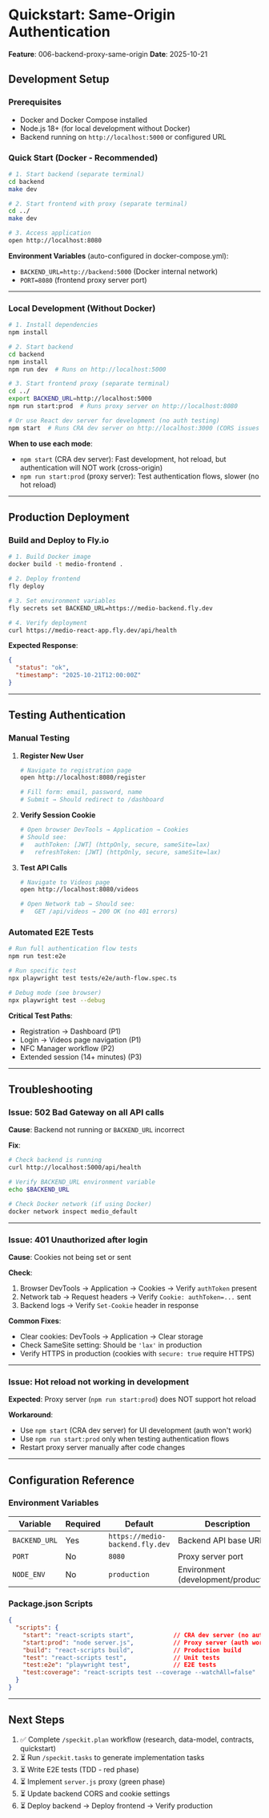 # Quickstart: Same-Origin Authentication

**Feature**: 006-backend-proxy-same-origin
**Date**: 2025-10-21

## Development Setup

### Prerequisites

- Docker and Docker Compose installed
- Node.js 18+ (for local development without Docker)
- Backend running on `http://localhost:5000` or configured URL

### Quick Start (Docker - Recommended)

```bash
# 1. Start backend (separate terminal)
cd backend
make dev

# 2. Start frontend with proxy (separate terminal)
cd ../
make dev

# 3. Access application
open http://localhost:8080
```

**Environment Variables** (auto-configured in docker-compose.yml):
- `BACKEND_URL=http://backend:5000` (Docker internal network)
- `PORT=8080` (frontend proxy server port)

---

### Local Development (Without Docker)

```bash
# 1. Install dependencies
npm install

# 2. Start backend
cd backend
npm install
npm run dev  # Runs on http://localhost:5000

# 3. Start frontend proxy (separate terminal)
cd ../
export BACKEND_URL=http://localhost:5000
npm run start:prod  # Runs proxy server on http://localhost:8080

# Or use React dev server for development (no auth testing)
npm start  # Runs CRA dev server on http://localhost:3000 (CORS issues expected)
```

**When to use each mode**:
- `npm start` (CRA dev server): Fast development, hot reload, but authentication will NOT work (cross-origin)
- `npm run start:prod` (proxy server): Test authentication flows, slower (no hot reload)

---

## Production Deployment

### Build and Deploy to Fly.io

```bash
# 1. Build Docker image
docker build -t medio-frontend .

# 2. Deploy frontend
fly deploy

# 3. Set environment variables
fly secrets set BACKEND_URL=https://medio-backend.fly.dev

# 4. Verify deployment
curl https://medio-react-app.fly.dev/api/health
```

**Expected Response**:
```json
{
  "status": "ok",
  "timestamp": "2025-10-21T12:00:00Z"
}
```

---

## Testing Authentication

### Manual Testing

1. **Register New User**
   ```bash
   # Navigate to registration page
   open http://localhost:8080/register

   # Fill form: email, password, name
   # Submit → Should redirect to /dashboard
   ```

2. **Verify Session Cookie**
   ```bash
   # Open browser DevTools → Application → Cookies
   # Should see:
   #   authToken: [JWT] (httpOnly, secure, sameSite=lax)
   #   refreshToken: [JWT] (httpOnly, secure, sameSite=lax)
   ```

3. **Test API Calls**
   ```bash
   # Navigate to Videos page
   open http://localhost:8080/videos

   # Open Network tab → Should see:
   #   GET /api/videos → 200 OK (no 401 errors)
   ```

### Automated E2E Tests

```bash
# Run full authentication flow tests
npm run test:e2e

# Run specific test
npx playwright test tests/e2e/auth-flow.spec.ts

# Debug mode (see browser)
npx playwright test --debug
```

**Critical Test Paths**:
- Registration → Dashboard (P1)
- Login → Videos page navigation (P1)
- NFC Manager workflow (P2)
- Extended session (14+ minutes) (P3)

---

## Troubleshooting

### Issue: 502 Bad Gateway on all API calls

**Cause**: Backend not running or `BACKEND_URL` incorrect

**Fix**:
```bash
# Check backend is running
curl http://localhost:5000/api/health

# Verify BACKEND_URL environment variable
echo $BACKEND_URL

# Check Docker network (if using Docker)
docker network inspect medio_default
```

---

### Issue: 401 Unauthorized after login

**Cause**: Cookies not being set or sent

**Check**:
1. Browser DevTools → Application → Cookies → Verify `authToken` present
2. Network tab → Request headers → Verify `Cookie: authToken=...` sent
3. Backend logs → Verify `Set-Cookie` header in response

**Common Fixes**:
- Clear cookies: DevTools → Application → Clear storage
- Check SameSite setting: Should be `'lax'` in production
- Verify HTTPS in production (cookies with `secure: true` require HTTPS)

---

### Issue: Hot reload not working in development

**Expected**: Proxy server (`npm run start:prod`) does NOT support hot reload

**Workaround**:
- Use `npm start` (CRA dev server) for UI development (auth won't work)
- Use `npm run start:prod` only when testing authentication flows
- Restart proxy server manually after code changes

---

## Configuration Reference

### Environment Variables

| Variable | Required | Default | Description |
|----------|----------|---------|-------------|
| `BACKEND_URL` | Yes | `https://medio-backend.fly.dev` | Backend API base URL |
| `PORT` | No | `8080` | Proxy server port |
| `NODE_ENV` | No | `production` | Environment (development/production) |

### Package.json Scripts

```json
{
  "scripts": {
    "start": "react-scripts start",           // CRA dev server (no auth)
    "start:prod": "node server.js",           // Proxy server (auth works)
    "build": "react-scripts build",           // Production build
    "test": "react-scripts test",             // Unit tests
    "test:e2e": "playwright test",            // E2E tests
    "test:coverage": "react-scripts test --coverage --watchAll=false"
  }
}
```

---

## Next Steps

1. ✅ Complete `/speckit.plan` workflow (research, data-model, contracts, quickstart)
2. ⏳ Run `/speckit.tasks` to generate implementation tasks
3. ⏳ Write E2E tests (TDD - red phase)
4. ⏳ Implement `server.js` proxy (green phase)
5. ⏳ Update backend CORS and cookie settings
6. ⏳ Deploy backend → Deploy frontend → Verify production
